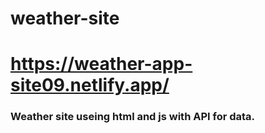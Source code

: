 # weather-site
<h1><a href="https://weather-app-site09.netlify.app/">https://weather-app-site09.netlify.app/</a>
</h1>
<h3>Weather site useing html and js with API for data.</h3>
